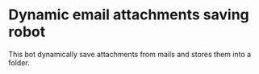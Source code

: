 # Dynamic email attachments saving robot
This bot dynamically save attachments from mails and stores them into a folder.
